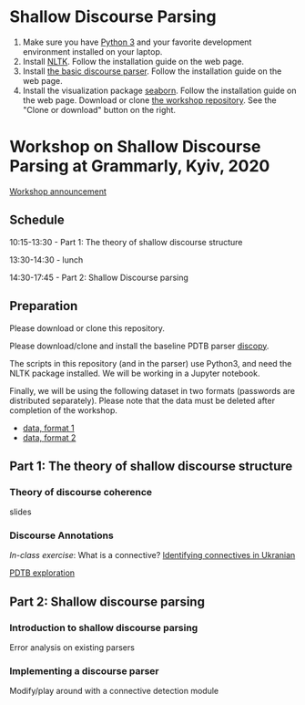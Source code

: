 # Shallow Discourse Parsing

1. Make sure you have [Python 3](https://www.python.org/downloads/) and your favorite development environment installed on your laptop.
2. Install [NLTK](http://www.nltk.org/install.html). Follow the installation guide on the web page.
3. Install [the basic discourse parser](https://github.com/rknaebel/discopy/security/advisories). Follow the installation guide on the web page.
4. Install the visualization package [seaborn](https://seaborn.pydata.org/installing.html). Follow the installation guide on the web page.
Download or clone [the workshop repository](https://github.com/TScheffler/2020grammarly_ws). See the "Clone or download" button on the right.


# Workshop on Shallow Discourse Parsing at Grammarly, Kyiv, 2020

[Workshop announcement](https://grammarly.ai/compling-workshop-shallow-discourse-parsing/)

## Schedule

10:15-13:30 - Part 1: The theory of shallow discourse structure

13:30-14:30 - lunch

14:30-17:45 - Part 2: Shallow Discourse parsing

## Preparation

Please download or clone this repository.

Please download/clone and install the baseline PDTB parser [discopy](https://github.com/rknaebel/discopy).

The scripts in this repository (and in the parser) use Python3, and need the NLTK package installed. We will be working in a Jupyter notebook.

Finally, we will be using the following dataset in two formats (passwords are distributed separately). Please note that the data must be deleted after completion of the workshop.
- [data, format 1](https://boxup.uni-potsdam.de/index.php/s/MxSceyJFraNz5cm)
- [data, format 2](https://boxup.uni-potsdam.de/index.php/s/7Y462x0PtMeTdBq)



## Part 1: The theory of shallow discourse structure

### Theory of discourse coherence

slides

### Discourse Annotations

*In-class exercise*: What is a connective? [Identifying connectives in Ukranian](uk_connectives/)

[PDTB exploration](pdtb_exploration/)

## Part 2: Shallow discourse parsing

### Introduction to shallow discourse parsing

Error analysis on existing parsers

### Implementing a discourse parser

Modify/play around with a connective detection module
